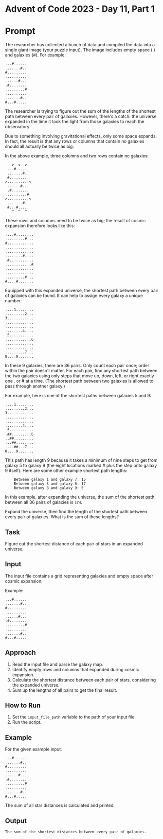 # Advent of Code 2023 - Day 11, Part 1

# Prompt
The researcher has collected a bunch of data and compiled the data into a single giant image (your puzzle input). The image includes empty space (.) and galaxies (#). For example:
```
...#......
.......#..
#.........
..........
......#...
.#........
.........#
..........
.......#..
#...#.....
```
The researcher is trying to figure out the sum of the lengths of the shortest path between every pair of galaxies. However, there's a catch: the universe expanded in the time it took the light from those galaxies to reach the observatory.

Due to something involving gravitational effects, only some space expands. In fact, the result is that any rows or columns that contain no galaxies should all actually be twice as big.

In the above example, three columns and two rows contain no galaxies:
```
   v  v  v
 ...#......
 .......#..
 #.........
>..........<
 ......#...
 .#........
 .........#
>..........<
 .......#..
 #...#.....
   ^  ^  ^
```
These rows and columns need to be twice as big; the result of cosmic expansion therefore looks like this:
```
....#........
.........#...
#............
.............
.............
........#....
.#...........
............#
.............
.............
.........#...
#....#.......
```
Equipped with this expanded universe, the shortest path between every pair of galaxies can be found. It can help to assign every galaxy a unique number:
```
....1........
.........2...
3............
.............
.............
........4....
.5...........
............6
.............
.............
.........7...
8....9.......
```
In these 9 galaxies, there are 36 pairs. Only count each pair once; order within the pair doesn't matter. For each pair, find any shortest path between the two galaxies using only steps that move up, down, left, or right exactly one . or # at a time. (The shortest path between two galaxies is allowed to pass through another galaxy.)

For example, here is one of the shortest paths between galaxies 5 and 9:
```
....1........
.........2...
3............
.............
.............
........4....
.5...........
.##.........6
..##.........
...##........
....##...7...
8....9.......
```
This path has length 9 because it takes a minimum of nine steps to get from galaxy 5 to galaxy 9 (the eight locations marked # plus the step onto galaxy 9 itself). Here are some other example shortest path lengths:
```
    Between galaxy 1 and galaxy 7: 15
    Between galaxy 3 and galaxy 6: 17
    Between galaxy 8 and galaxy 9: 5
```
In this example, after expanding the universe, the sum of the shortest path between all 36 pairs of galaxies is `374`.

Expand the universe, then find the length of the shortest path between every pair of galaxies. What is the sum of these lengths?

## Task
Figure out the shortest distance of each pair of stars in an expanded universe.

## Input
The input file contains a grid representing galaxies and empty space after cosmic expansion.

Example:
```
...#......
.......#..
#.........
..........
......#...
.#........
.........#
..........
.......#..
#...#.....
```

## Approach
1. Read the input file and parse the galaxy map.
2. Identify empty rows and columns that expanded during cosmic expansion.
3. Calculate the shortest distance between each pair of stars, considering the expanded universe.
4. Sum up the lengths of all pairs to get the final result.

## How to Run
1. Set the `input_file_path` variable to the path of your input file.
2. Run the script.

## Example
For the given example input:
```
...#......
.......#..
#.........
..........
......#...
.#........
.........#
..........
.......#..
#...#.....
```
The sum of all star distances is calculated and printed.

## Output
```
The sum of the shortest distances between every pair of galaxies.
```
